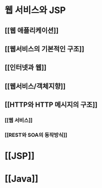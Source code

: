 # 웹 서비스와 JSP
## [[웹 애플리케이션]]

## [[웹서비스의 기본적인 구조]]

## [[인터넷과 웹]]
## [[웹서비스/객체지향]]
## [[HTTP와 HTTP 메시지의 구조]]
### [[웹 서비스]]
### [[REST와 SOA의 동작방식]]

# [[JSP]]

# [[Java]]